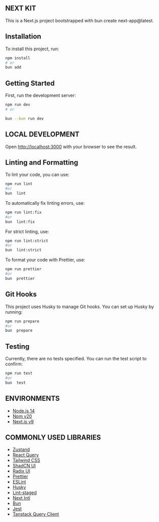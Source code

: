 ## NEXT KIT

This is a Next.js project bootstrapped with bun create next-app@latest.

## Installation

To install this project, run:

```bash
npm install
# or
bun add
```

## Getting Started

First, run the development server:

```bash
npm run dev
# or

bun --bun run dev
```

## LOCAL DEVELOPMENT

Open [http://localhost:3000](http://localhost:3000) with your browser to see the result.

## Linting and Formatting

To lint your code, you can use:

```bash
npm run lint
#or
bun  lint
```

To automatically fix linting errors, use:

```bash
npm run lint:fix
#or
bun  lint:fix
```

For strict linting, use:

```bash
npm run lint:strict
#or
bun  lint:strict
```

To format your code with Prettier, use:

```bash
npm run prettier
#or
bun  prettier
```

## Git Hooks

This project uses Husky to manage Git hooks. You can set up Husky by running:

```bash
npm run prepare
#or
bun  prepare
```

## Testing

Currently, there are no tests specified. You can run the test script to confirm:

```bash
npm run test
#or
bun  test
```

## ENVIRONMENTS

- [Node.js 14](https://nodejs.org/en/)
- [Npm v20](https://www.npmjs.com/)
- [Next.js v9](https://nextjs.org/)

## COMMONLY USED LIBRARIES

- [Zustand](https://github.com/pmndrs/zustand)
- [React Query](https://react-query.tanstack.com/)
- [Tailwind CSS](https://tailwindcss.com/)
- [ShadCN UI](https://ui.shadcn.com/)
- [Radix UI](https://www.radix-ui.com/)
- [Prettier](https://prettier.io/)
- [ESLint](https://eslint.org/)
- [Husky](https://github.com/typicode/husky)
- [Lint-staged](https://github.com/okonet/lint-staged)
- [Next Intl](https://github.com/vercel/next.js/tree/canary/packages/next-intl)
- [Bun](https://bun.run/)
- [Jest](https://jestjs.io/)
- [Tanstack Query Client](https://tanstack.com/query/v4)

